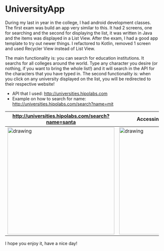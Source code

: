 # UniversityApp

During my last in year in the college, I had android development classes. The first exam was build an app very similar to this. It had 2 screens, one for searching and the second for displaying the list, it was written in Java and the items was displayed in a List View. After the exam, I had a good app template to try out newer things. I refactored to Kotlin, removed 1 screen and used Recycler View instead of List View.

The main functionality is: you can search for education institutions. It searchs for all colleges around the world. Type any character you desire 
(or nothing, if you want to bring the whole list!) and it will search in the API for the characters that you have typed in.
The second functionality is: when you click on any university displayed on the list, you will be redirected to their respective website!

* API that I used: http://universities.hipolabs.com
* Example on how to search for name: http://universities.hipolabs.com/search?name=mit

| http://universities.hipolabs.com/search?name=santa      | Accessing respective website      |
|------------|-------------|
|   <img src="https://user-images.githubusercontent.com/66192808/117543055-96634780-aff1-11eb-8705-1502d6fbe7c5.gif" alt="drawing" width="350"/>|<img src="https://user-images.githubusercontent.com/66192808/117543107-cc083080-aff1-11eb-8f76-8a8b798517f1.gif" alt="drawing" width="350">|

I hope you enjoy it, have a nice day!

